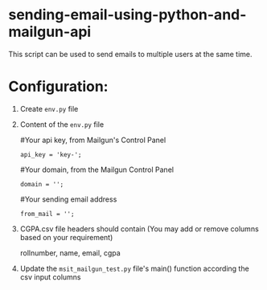 # sending-email-using-python-and-mailgun-api

This script can be used to send emails to multiple users at the same time.

Configuration:
==============
1. Create `env.py` file
2. Content of the `env.py` file
    
    #Your api key, from Mailgun's Control Panel
    
    `api_key = 'key-';`

    #Your domain, from the Mailgun Control Panel
    
    `domain = '';`

    #Your sending email address
    
    `from_mail = '';`
3. CGPA.csv file headers should contain (You may add or remove columns based on your requirement)
    
    rollnumber,	name,	email,	cgpa

4. Update the `msit_mailgun_test.py` file's main() function according the csv input columns    
